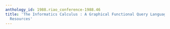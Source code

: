 ```yaml
---
anthology_id: 1988.riao_conference-1988.46
title: 'The Informatics Calculus : A Graphical Functional Query Language for Information
  Resources'
---
```

